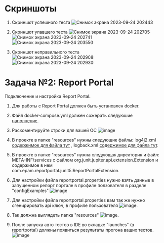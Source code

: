 # Скриншоты 
1. Скриншот успешного теста
   ![Снимок экрана 2023-09-24 202443](https://github.com/Feruno/Java4.1.Report/assets/60847105/87129747-18a4-4e4a-a6dc-6d1fe0e3c541)
   
1. Скриншот упавшего теста
   ![Снимок экрана 2023-09-24 202705](https://github.com/Feruno/Java4.1.Report/assets/60847105/96494494-d38a-48fa-a555-df732e61f2de)
   ![Снимок экрана 2023-09-24 202741](https://github.com/Feruno/Java4.1.Report/assets/60847105/4c69155e-9068-4a66-9f41-a461250054f4)
   ![Снимок экрана 2023-09-24 203550](https://github.com/Feruno/Java4.1.Report/assets/60847105/2d505d41-b1c0-42c3-955e-836d001c85d9)
   
1. Скриншот неправильного теста
   ![Снимок экрана 2023-09-24 202908](https://github.com/Feruno/Java4.1.Report/assets/60847105/28c6c3c0-fb69-4394-90b1-261a0cc5231b)
   ![Снимок экрана 2023-09-24 202930](https://github.com/Feruno/Java4.1.Report/assets/60847105/b5854881-6872-47c2-baff-b94948669595)


 
 # Задача №2: Report Portal
 Подключение и настройка Report Portal.
 1. Для работы с Report Portal должен быть установлен docker.
 1. Файл docker-compose.yml должен сожерать следуюшие [наполнение](https://github.com/reportportal/reportportal/blob/master/docker-compose.yml).
 1. Раскоментируйте строки для вашей ОС ![image](https://github.com/Feruno/Java4.1.Report/assets/60847105/3dcecf52-ad63-4262-a482-9d4ed4572e75)
 
 1. В проекте в папке "resources" нужны следующие файлы: log4j2.xml [содержимое для файла тут](https://github.com/reportportal/agent-java-junit5#readme) , logback.xml [содержимое для файла тут](https://github.com/reportportal/agent-java-junit).
 1. В проекте в папке "resources" нужна следующая директория и файл: META-INF\services с файлом org.junit.jupiter.api.extension.Extension и содержимое в нем  com.epam.reportportal.junit5.ReportPortalExtension.
 1. Для настройки файла reportportal.properties нужно взять данные в запущенном репорт портале в профиле ползователя в разделе "configExamples" ![image](https://github.com/Feruno/Java4.1.Report/assets/60847105/3911d07a-1a78-4840-940d-97c4ac8ad2c6)
 1. Для настройки файла reportportal.properties вам так же нужно сгенирировать api ключ, в профиле пользователя ![image](https://github.com/Feruno/Java4.1.Report/assets/60847105/b358b076-f84d-48c0-8fd1-3894b9e92326).
 1. Так должна выглядеть папка "resources" ![image](https://github.com/Feruno/Java4.1.Report/assets/60847105/475bd35b-cece-4082-8dc0-e006e32da3af).
 1. После запуска авто тестов в IDE во вкладке "launches" (в reportportal) должны появиться результаты прогона ваших тестов. ![image](https://github.com/Feruno/Java4.1.Report/assets/60847105/17f40144-bf23-4129-8df5-870efa1a18ec)

 

